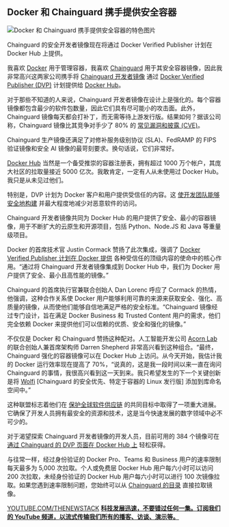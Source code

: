## Docker 和 Chainguard 携手提供安全容器

![Docker 和 Chainguard 携手提供安全容器的特色图片](https://cdn.thenewstack.io/media/2024/03/86c760d9-desk-593327_1280-2-1024x682.jpg)

Chainguard 的安全开发者镜像现在将通过 Docker Verified Publisher 计划在 Docker Hub 上提供。

我喜欢 [Docker](https://www.docker.com/?utm_content=inline-mention) 用于管理容器，我喜欢 [Chainguard](https://www.chainguard.dev/?utm_content=inline-mention) 用于其安全容器镜像，因此我非常高兴这两家公司携手将 [Chainguard 开发者镜像](https://www.chainguard.dev/chainguard-images) 通过 [Docker Verified Publisher (DVP)](https://docs.docker.com/trusted-content/dvp-program/) 计划提供给 [Docker Hub](https://hub.docker.com/)。

对于那些不知道的人来说，Chainguard 开发者镜像在设计上是强化的。每个容器镜像都包含最少的软件包数量，因此它们具有尽可能小的攻击面。此外，Chainguard 镜像每天都会打补丁，而无需等待上游发行版。结果如何？据该公司称，Chainguard 镜像比其竞争对手少了 80% 的 [常见漏洞和披露 (CVE)](https://cve.mitre.org/)。

Chainguard 生产镜像还满足了对修补服务级别协议 (SLA)、FedRAMP 的 FIPS 验证镜像和安全 AI 镜像的最苛刻要求。换句话说，它们非常好。

[Docker Hub](https://thenewstack.io/docker-hub-limits-what-they-are-and-how-to-route-around-them/) 当然是一个备受推崇的容器注册表，拥有超过 1000 万个帐户，其庞大社区的拉取量接近 5000 亿次。我敢肯定，一定有人从未使用过 Docker Hub。我只是从未见过他们。

特别是，DVP 计划为 Docker 客户和用户提供受信任的内容。这 [使开发团队能够安全地构建](https://thenewstack.io/how-to-enable-developer-teams-to-improve-container-security/) 并最大程度地减少对恶意软件的访问。

Chainguard 开发者镜像共同为 Docker Hub 的用户提供了安全、最小的容器镜像，用于不断扩大的云原生和开源项目，包括 Python、Node.JS 和 Java 等重量级项目。

Docker 的首席技术官 Justin Cormack 赞扬了此次集成，强调了 [Docker Verified Publisher 计划在 Docker 提供](https://thenewstack.io/docker-delivers-docker-extensions-docker-desktop-for-linux/) 各种受信任的顶级内容的使命中的核心作用。“通过将 Chainguard 开发者镜像集成到 Docker Hub 中，我们为 Docker 用户提供了安全、最小且高性能的镜像。”

Chainguard 的首席执行官兼联合创始人 Dan Lorenc 呼应了 Cormack 的热情，他强调，这种合作关系使 Docker 用户能够利用可靠的来源来获取安全、强化、高质量的镜像，从而使他们能够自信地满足严格的安全标准。“Chainguard 镜像经过专门设计，旨在满足 Docker Business 和 Trusted Content 用户的需求，他们完全依赖 Docker 来提供他们可以信赖的优质、安全和强化的镜像。”

不仅仅是 Docker 和 Chainguard 赞扬这种配对。人工智能开发公司 [Acorn Lab](https://www.acorn.io/) 的联合创始人兼首席架构师 Darren Shepherd 非常高兴看到这种组合。“最终，Chainguard 强化的容器镜像可以在 Docker Hub 上访问。从今天开始，我估计我的 Docker 运行效率现在提高了 70%，“说真的，这是我一段时间以来一直在询问 Chainguard 的事情，我很高兴看到这一天到来。我只希望发生的下一个关键创新是将 [Wolfi](https://github.com/wolfi-dev) [Chainguard 的安全优先、特定于容器的 Linux 发行版] 添加到库命名空间中。”

这种联盟标志着他们在 [保护全球软件供应链](https://thenewstack.io/linux-foundations-sigstore-aims-to-more-easily-secure-software-supply-chains/) 的共同目标中取得了一项重大进展。它确保了开发人员拥有最安全的资源和技术，这是当今快速发展的数字领域中必不可少的。

对于渴望探索 Chainguard 开发者镜像的开发人员，目前可用的 384 个镜像可在 [通过 Chainguard 的 DVP 页面在 Docker Hub 上](https://hub.docker.com/u/chainguard) 轻松获得。

与往常一样，经过身份验证的 Docker Pro、Teams 和 Business 用户的速率限制每天最多为 5,000 次拉取。个人或免费层 Docker Hub 用户每六小时可以访问 200 次拉取，未经身份验证的 Docker Hub 用户每六小时可以进行 100 次镜像拉取。如果您遇到速率限制问题，您始终可以从 [Chainguard 的目录](https://images.chainguard.dev/?category=featured?utm_source=blog&utm_medium=website&utm_campaign=FY25-EC-Blog_sourced) 直接拉取镜像。

[YOUTUBE.COM/THENEWSTACK](https://www.youtube.com/channel/UC06vC74r3p4VG6s3FuzR1Sw)
**[科技发展迅速，不要错过任何一集。订阅我们的 YouTube 频道，以流式传输我们所有的播客、访谈、演示等。](https://youtube.com/thenewstack?sub_confirmation=1)**